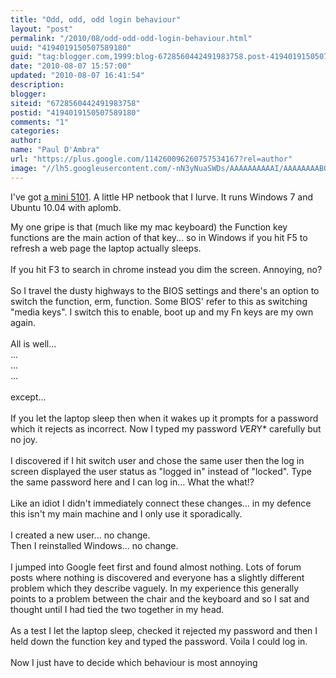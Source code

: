 ```yaml
--- 
title: "Odd, odd, odd login behaviour" 
layout: "post" 
permalink: "/2010/08/odd-odd-odd-login-behaviour.html" 
uuid: "4194019150507589180" 
guid: "tag:blogger.com,1999:blog-6728560442491983758.post-4194019150507589180" 
date: "2010-08-07 15:57:00" 
updated: "2010-08-07 16:41:54" 
description: 
blogger: 
siteid: "6728560442491983758" 
postid: "4194019150507589180" 
comments: "1" 
categories: 
author: 
name: "Paul D'Ambra" 
url: "https://plus.google.com/114260096260757534167?rel=author" 
image: "//lh5.googleusercontent.com/-nN3yNuaSWDs/AAAAAAAAAAI/AAAAAAAABQU/ESeyTW5Duf0/s512-c/photo.jpg"
---
```


I've got <a href="http://h20000.www2.hp.com/bizsupport/TechSupport/Home.jsp?lang=en&cc=us&prodTypeId=321957&prodSeriesId=3973865&lang=en&cc=us">a mini 5101</a>. A little HP netbook that I lurve. It runs Windows 7 and Ubuntu 10.04 with aplomb.

<!--more-->

My one gripe is that (much like my mac keyboard) the Function key functions are the main action of that key... so in Windows if you hit F5 to refresh a web page the laptop actually sleeps.
    <br />
    <br />If you hit F3 to search in chrome instead you dim the screen. Annoying, no?
    <br />
    <br />So I travel the dusty highways to the BIOS settings and there's an option to switch the function, erm, function. Some BIOS' refer to this as switching "media keys". I switch this to enable, boot up and my Fn keys are my own again.
    <br />
    <br />All is well...
    <br />...
    <br />...
    <br />...
    <br />
    <br />except...
    <br />
    <br />If you let the laptop sleep then when it wakes up it prompts for a password which it rejects as incorrect. Now I typed my password *V*E*R*Y* carefully but no joy.
    <br />
    <br />I discovered if I hit switch user and chose the same user then the log in screen displayed the user status as "logged in" instead of "locked". Type the same password here and I can log in... What the what!?
    <br />
    <br />Like an idiot I didn't immediately connect these changes... in my defence this isn't my main machine and I only use it sporadically.
    <br />
    <br />I created a new user... no change.
    <br />Then I reinstalled Windows... no change.
    <br />
    <br />I jumped into Google feet first and found almost nothing. Lots of forum posts where nothing is discovered and everyone has a slightly different problem which they describe vaguely. In my experience this generally points to a problem between the chair
    and the keyboard and so I sat and thought until I had tied the two together in my head.
    <br />
    <br />As a test I let the laptop sleep, checked it rejected my password and then I held down the function key and typed the password. Voila I could log in.
    <br />
    <br />Now I just have to decide which behaviour is most annoying
</div>
